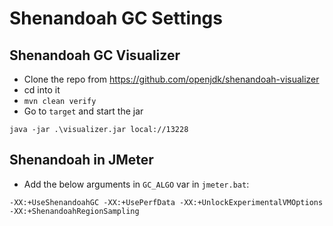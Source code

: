 # Shenandoah GC Settings

## Shenandoah GC Visualizer

* Clone the repo from https://github.com/openjdk/shenandoah-visualizer
* cd into it
* `mvn clean verify`
* Go to `target` and start the jar

```
java -jar .\visualizer.jar local://13228
```

## Shenandoah in JMeter

* Add the below arguments in `GC_ALGO` var in `jmeter.bat`:

```
-XX:+UseShenandoahGC -XX:+UsePerfData -XX:+UnlockExperimentalVMOptions -XX:+ShenandoahRegionSampling
```
